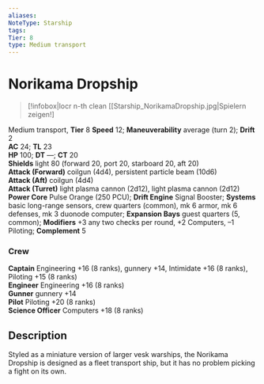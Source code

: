 ```yaml
---
aliases: 
NoteType: Starship
tags: 
Tier: 8
type: Medium transport 
---
```


# Norikama Dropship

> [!infobox|locr n-th clean
>  [[Starship_NorikamaDropship.jpg|Spielern zeigen!]
> 
Medium transport, **Tier** 8 
**Speed** 12; **Maneuverability** average (turn 2); **Drift** 2  
**AC** 24; **TL** 23  
**HP** 100; **DT** —; **CT** 20  
**Shields** light 80 (forward 20, port 20, starboard 20, aft 20)  
**Attack (Forward)** coilgun (4d4), persistent particle beam (10d6)  
**Attack (Aft)** coilgun (4d4)  
**Attack (Turret)** light plasma cannon (2d12), light plasma cannon (2d12)  
**Power Core** Pulse Orange (250 PCU); **Drift Engine** Signal Booster; **Systems** basic long-range sensors, crew quarters (common), mk 6 armor, mk 6 defenses, mk 3 duonode computer; **Expansion Bays** guest quarters (5, common); **Modifiers** +3 any two checks per round, +2 Computers, –1 Piloting; **Complement** 5

### Crew

**Captain** Engineering +16 (8 ranks), gunnery +14, Intimidate +16 (8 ranks), Piloting +15 (8 ranks)  
**Engineer** Engineering +16 (8 ranks)  
**Gunner** gunnery +14  
**Pilot** Piloting +20 (8 ranks)  
**Science Officer** Computers +18 (8 ranks)

## Description

Styled as a miniature version of larger vesk warships, the Norikama Dropship is designed as a fleet transport ship, but it has no problem picking a fight on its own.
